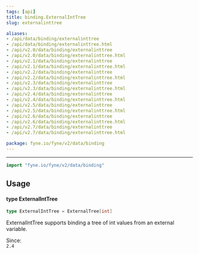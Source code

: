 ```yaml
---
tags: [api]
title: binding.ExternalIntTree
slug: externalinttree

aliases:
- /api/data/binding/externalinttree
- /api/data/binding/externalinttree.html
- /api/v2.0/data/binding/externalinttree
- /api/v2.0/data/binding/externalinttree.html
- /api/v2.1/data/binding/externalinttree
- /api/v2.1/data/binding/externalinttree.html
- /api/v2.2/data/binding/externalinttree
- /api/v2.2/data/binding/externalinttree.html
- /api/v2.3/data/binding/externalinttree
- /api/v2.3/data/binding/externalinttree.html
- /api/v2.4/data/binding/externalinttree
- /api/v2.4/data/binding/externalinttree.html
- /api/v2.5/data/binding/externalinttree
- /api/v2.5/data/binding/externalinttree.html
- /api/v2.6/data/binding/externalinttree
- /api/v2.6/data/binding/externalinttree.html
- /api/v2.7/data/binding/externalinttree
- /api/v2.7/data/binding/externalinttree.html

package: fyne.io/fyne/v2/data/binding
---
```



---
```go
import "fyne.io/fyne/v2/data/binding"
```

## Usage

#### type ExternalIntTree

```go
type ExternalIntTree = ExternalTree[int]
```

ExternalIntTree supports binding a tree of int values from an external variable.


<div class="since">Since: <code>
2.4</code></div>
